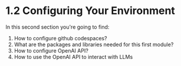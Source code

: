 # 1.2 Configuring Your Environment

In this second section you're going to find:

1. How to configure github codespaces?
2. What are the packages and libraries needed for this first module?
3. How to configure OpenAI API?
4. How to use the OpenAI API to interact with LLMs